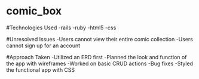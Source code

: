 # comic_box

#Technologies Used
-rails
-ruby
-html5
-css

#Unresolved Issues
-Users cannot view their entire comic collection
-Users cannot sign up for an account

#Approach Taken
-Utilized an ERD first
-Planned the look and function of the app with wireframes
-Worked on basic CRUD actions
-Bug fixes
-Styled the functional app with CSS
